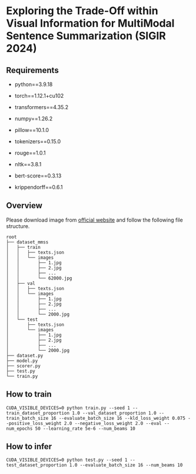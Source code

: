 # Exploring the Trade-Off within Visual Information for MultiModal Sentence Summarization (SIGIR 2024)

## 

## Requirements

- python==3.9.18

- torch==1.12.1+cu102

- transformers==4.35.2

- numpy==1.26.2

- pillow==10.1.0

- tokenizers==0.15.0

- rouge==1.0.1

- nltk==3.8.1

- bert-score==0.3.13

- krippendorff==0.6.1

## Overview

Please download image from [official website](https://github.com/ZNLP/ZNLP-Dataset) and follow the following file structure.

```
root
├── dataset_mmss
│   ├── train
│   │   ├── texts.json
│   │   └── images
│   │       ├── 1.jpg
│   │       ├── 2.jpg
│   │       ├── ...
│   │       └── 62000.jpg
│   ├── val
│   │   ├── texts.json
│   │   └── images
│   │       ├── 1.jpg
│   │       ├── 2.jpg
│   │       ├── ...
│   │       └── 2000.jpg
│   └── test
│       ├── texts.json
│       └── images
│           ├── 1.jpg
│           ├── 2.jpg
│           ├── ...
│           └── 2000.jpg
├── dataset.py
├── model.py
├── scorer.py
├── test.py
└── train.py
```

## How to train

```
CUDA_VISIBLE_DEVICES=0 python train.py --seed 1 --train_dataset_proportion 1.0 --val_dataset_proportion 1.0 --train_batch_size 16 --evaluate_batch_size 16 --kld_loss_weight 0.075 --positive_loss_weight 2.0 --negative_loss_weight 2.0 --eval --num_epochs 50 --learning_rate 5e-6 --num_beams 10
```

## How to infer

```
CUDA_VISIBLE_DEVICES=0 python test.py --seed 1 --test_dataset_proportion 1.0 --evaluate_batch_size 16 --num_beams 10
```
